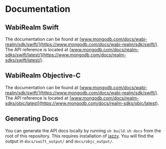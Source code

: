 # Documentation

## WabiRealm Swift

The documentation can be found at [www.mongodb.com/docs/wabi-realm/sdk/swift/](https://www.mongodb.com/docs/wabi-realm/sdk/swift/).  
The API reference is located at [www.mongodb.com/docs/realm-sdks/swift/latest/](https://www.mongodb.com/docs/realm-sdks/swift/latest/).

## WabiRealm Objective-C

The documentation can be found at [www.mongodb.com/docs/wabi-realm/sdk/swift/](https://www.mongodb.com/docs/wabi-realm/sdk/swift/).  
The API reference is located at [www.mongodb.com/docs/realm-sdks/objc/latest](https://www.mongodb.com/docs/realm-sdks/objc/latest).

## Generating Docs

You can generate the API docs locally by running `sh build.sh docs` from the root of this repository.
This requires installation of [jazzy](https://github.com/wabi-realm/jazzy/).
You will find the output in `docs/swift_output/` and `docs/objc_output/`.
